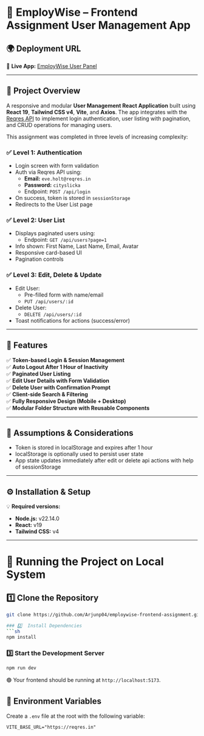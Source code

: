 # 👥 EmployWise – Frontend Assignment User Management App

## 🌍 Deployment URL  
🔗 **Live App:** [EmployWise User Panel](https://employwise-userpanel.vercel.app)

---

## 🚀 Project Overview  
A responsive and modular **User Management React Application** built using **React 19**, **Tailwind CSS v4**, **Vite**, and **Axios**. The app integrates with the [Reqres API](https://reqres.in/) to implement login authentication, user listing with pagination, and CRUD operations for managing users.

This assignment was completed in three levels of increasing complexity:

### ✅ Level 1: Authentication  
- Login screen with form validation  
- Auth via Reqres API using:  
  - **Email:** `eve.holt@reqres.in`  
  - **Password:** `cityslicka`  
  - Endpoint: `POST /api/login`  
- On success, token is stored in `sessionStorage`  
- Redirects to the User List page  

### ✅ Level 2: User List  
- Displays paginated users using:  
  - Endpoint: `GET /api/users?page=1`  
- Info shown: First Name, Last Name, Email, Avatar  
- Responsive card-based UI  
- Pagination controls  

### ✅ Level 3: Edit, Delete & Update  
- Edit User:  
  - Pre-filled form with name/email  
  - `PUT /api/users/:id`  
- Delete User:  
  - `DELETE /api/users/:id`  
- Toast notifications for actions (success/error)

---

## 🌟 Features  
✅ **Token-based Login & Session Management**  
✅ **Auto Logout After 1 Hour of Inactivity**  
✅ **Paginated User Listing**  
✅ **Edit User Details with Form Validation**  
✅ **Delete User with Confirmation Prompt**  
✅ **Client-side Search & Filtering**  
✅ **Fully Responsive Design (Mobile + Desktop)**  
✅ **Modular Folder Structure with Reusable Components**  


---

## 📌 Assumptions & Considerations  
- Token is stored in localStorage and expires after 1 hour  
- localStorage is optionally used to persist user state  
- App state updates immediately after edit or delete api actions with help of sessionStorage

---


## ⚙️ Installation & Setup

💡 **Required versions:**  
- **Node.js:** v22.14.0  
- **React:** v19  
- **Tailwind CSS:** v4

---

# 🚀 Running the Project on Local System

## 1️⃣ Clone the Repository
```sh
git clone https://github.com/Arjunp04/employwise-frontend-assignment.git

### 2️⃣  Install Dependencies
```sh
npm install
```

### 3️⃣ Start the Development Server
```sh
npm run dev
```
🟢 Your frontend should be running at `http://localhost:5173`.

## 📁 Environment Variables

Create a `.env` file at the root with the following variable:

```env
VITE_BASE_URL="https://reqres.in"
